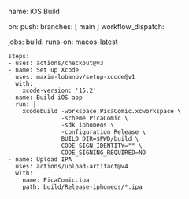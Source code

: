 name: iOS Build

on:
  push:
    branches: [ main ]
  workflow_dispatch:

jobs:
  build:
    runs-on: macos-latest

    steps:
    - uses: actions/checkout@v3
    - name: Set up Xcode
      uses: maxim-lobanov/setup-xcode@v1
      with:
        xcode-version: '15.2'
    - name: Build iOS app
      run: |
        xcodebuild -workspace PicaComic.xcworkspace \
                   -scheme PicaComic \
                   -sdk iphoneos \
                   -configuration Release \
                   BUILD_DIR=$PWD/build \
                   CODE_SIGN_IDENTITY="" \
                   CODE_SIGNING_REQUIRED=NO
    - name: Upload IPA
      uses: actions/upload-artifact@v4
      with:
        name: PicaComic.ipa
        path: build/Release-iphoneos/*.ipa
